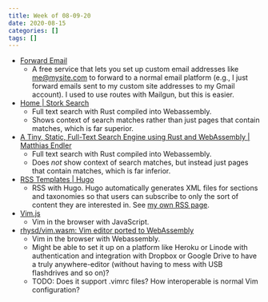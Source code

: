 ```yaml
---
title: Week of 08-09-20
date: 2020-08-15
categories: []
tags: []
---
```


- [Forward Email](https://forwardemail.net/en/pricing)
  - A free service that lets you set up custom email addresses like me@mysite.com to forward to a normal email platform (e.g., I just forward emails sent to my custom site addresses to my Gmail account). I used to use routes with Mailgun, but this is easier.
- [Home | Stork Search](https://stork-search.net/)
  - Full text search with Rust compiled into Webassembly.
  - Shows context of search matches rather than just pages that contain matches, which is far superior.
- [A Tiny, Static, Full-Text Search Engine using Rust and WebAssembly | Matthias Endler](https://endler.dev/2019/tinysearch/)
  - Full text search with Rust compiled into Webassembly.
  - Does *not* show context of search matches, but instead just pages that contain matches, which is far inferior.
- [RSS Templates | Hugo](https://gohugo.io/templates/rss/)
  - RSS with Hugo. Hugo automatically generates XML files for sections and taxonomies so that users can subscribe to only the sort of content they are interested in. See [my own RSS page](/rss).
- [Vim.js](http://coolwanglu.github.io/vim.js/emterpreter/vim.html)
  - Vim in the browser with JavaScript.
- [rhysd/vim.wasm: Vim editor ported to WebAssembly](https://github.com/rhysd/vim.wasm)
  - Vim in the browser with Webassembly.
  - Might be able to set it up on a platform like Heroku or Linode with authentication and integration with Dropbox or Google Drive to have a truly anywhere-editor (without having to mess with USB flashdrives and so on)?
  - TODO: Does it support .vimrc files? How interoperable is normal Vim configuration?